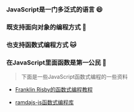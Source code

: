### JavaScript是一门多泛式的语言 :smile:
### 既支持面向对象的编程方式 :dog:
### 也支持函数式编程方式 :cat:
### 在JavaScript里面函数是第一公民 :man:

> 下面是一些JavaScript函数式编程的一些资料

* [Franklin Risby的函数式编程教程](https://github.com/MostlyAdequate/mostly-adequate-guide)

* [ramdajs-js函数式编程库](http://ramdajs.com/0.19.0/index.html)

